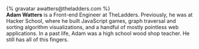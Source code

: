 <div class="profile-container">
  <div class="profile-thumb">
    {% gravatar awatters@theladders.com %}
  </div>
  <div class="profile-content">
    <strong>Adam Watters</strong> is a Front-end Engineer at TheLadders. Previously, he was at Hacker School, where he built JavaScript games, graph traversal and sorting algorithm visualizations, and a handful of mostly pointless web applications. In a past life, Adam was a high school wood shop teacher. He still has all of this fingers.
  </div>
</div>
